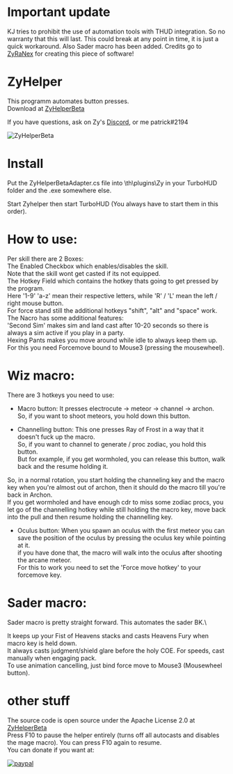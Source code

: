 # Important update
KJ tries to prohibit the use of automation tools with THUD integration. So no warranty that this will last.
This could break at any point in time, it is just a quick workaround.
Also Sader macro has been added.
Credits go to [ZyRaNex](https://github.com/ZyRaNex/) for creating this piece of software!

# ZyHelper
This programm automates button presses. \
Download at
[ZyHelperBeta](https://github.com/ZyRaNex/ZyHelper/releases) 

If you have questions, ask on Zy's [Discord](https://discord.gg/F8wcvzd), or me patrick#2194

![ZyHelperBeta](https://i.imgur.com/0Kt4JSq.png)

# Install
Put the ZyHelperBetaAdapter.cs file into \th\plugins\Zy in your TurboHUD folder and the .exe somewhere else.

Start Zyhelper then start TurboHUD (You always have to start them in this order).

# How to use:

Per skill there are 2 Boxes:\
The Enabled Checkbox which enables/disables the skill.\
Note that the skill wont get casted if its not equipped.\
The Hotkey Field which contains the hotkey thats going to get pressed by the program.\
Here '1-9' 'a-z' mean their respective letters, while 'R' / 'L' mean the left / right mouse button.\
For force stand still the additional hotkeys "shift", "alt" and "space" work.\
The Nacro has some additional features:\
'Second Sim' makes sim and land cast after 10-20 seconds so there is always a sim active if you play in a party.\
Hexing Pants makes you move around while idle to always keep them up. For this you need Forcemove bound to Mouse3 (pressing the mousewheel).

# Wiz macro:

There are 3 hotkeys you need to use:

- Macro button:
It presses electrocute -> meteor -> channel -> archon.\
So, if you want to shoot meteors, you hold down this button.

- Channelling button:
This one presses Ray of Frost in a way that it doesn't fuck up the macro.\
So, if you want to channel to generate / proc zodiac, you hold this button.\
But for example, if you get wormholed, you can release this button, walk back and the resume holding it.

So, in a normal rotation, you start holding the channeling key and the macro key when you're almost out of archon, then it should do the macro till you're back in Archon.\
If you get wormholed and have enough cdr to miss some zodiac procs, you let go of the channelling hotkey while still holding the macro key, move back into the pull and then resume holding the channelling key.

- Oculus button:
When you spawn an oculus with the first meteor you can save the position of the oculus by pressing the oculus key while pointing at it.\
if you have done that, the macro will walk into the oculus after shooting the arcane meteor.\
For this to work you need to set the 'Force move hotkey' to your forcemove key.

# Sader macro:

Sader macro is pretty straight forward. This automates the sader BK.\

It keeps up your Fist of Heavens stacks and casts Heavens Fury when macro key is held down.\
It always casts judgment/shield glare before the holy COE. For speeds, cast manually when engaging pack.\
To use animation cancelling, just bind force move to Mouse3 (Mousewheel button).


# other stuff 
The source code is open source under the Apache License 2.0 at [ZyHelperBeta](https://github.com/ZyRaNex/ZyHelper) \
Press F10 to pause the helper entirely (turns off all autocasts and disables the mage macro). You can press F10 again to resume.\
You can donate if you want at:

[![paypal](https://www.paypalobjects.com/en_US/i/btn/btn_donateCC_LG.gif)](https://www.paypal.com/cgi-bin/webscr?cmd=_s-xclick&hosted_button_id=X3F8VW4Q54LX4)
